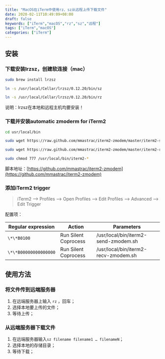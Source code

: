 ```yaml
---
title: "MacOS在iTerm中使用rz、sz从远程上传下载文件"
date: 2020-02-11T10:49:09+08:00
draft: false
keywords: ["iTerm","macOS","rz","sz","远程"]
tags: ["iTerm","macOS"]
categories: ["iTerm"]
---
```


## 安装
### 下载安装lrzsz，创建软连接（mac）

```sh
sudo brew install lrzsz

ln -s /usr/local/Cellar/lrzsz/0.12.20/bin/sz

ln -s /usr/local/Cellar/lrzsz/0.12.20/bin/rz
```

说明：lrzsz在本地和远程主机均要安装！


### 下载并安装automatic zmoderm for iTerm2

```sh
cd usr/local/bin

sudo wget https://raw.github.com/mmastrac/iterm2-zmodem/master/iterm2-send-zmodem.sh

sudo wget https://raw.github.com/mmastrac/iterm2-zmodem/master/iterm2-recv-zmodem.sh

sudo chmod 777 /usr/local/bin/iterm2-*
```

脚本地址：[https://github.com/mmastrac/iterm2-zmodem](https://github.com/mmastrac/iterm2-zmodem)


### 添加iTerm2 trigger

> iTerm2 --> Profiles --> Open Profiles --> Edit Profiles --> Advanced --> Edit Trigger

配置项：

| Regular expression    | Action               | Parameters                           |
| --------------------- | -------------------- | ------------------------------------ |
| `\*\*B0100`           | Run Silent Coprocess | /usr/local/bin/iterm2-send-zmodem.sh |
| `\*\*B00000000000000` | Run Silent Coprocess | /usr/local/bin/iterm2-recv-zmodem.sh |

## 使用方法

### 将文件传到远端服务器

1. 在远端服务器上输入 `rz` ，回车；
2. 选择本地要上传的文件；
3. 等待上传；


### 从远端服务器下载文件

1. 在远端服务器输入`sz filename filename1 … filenameN`；
2. 选择本地的存储目录；
3. 等待下载；
